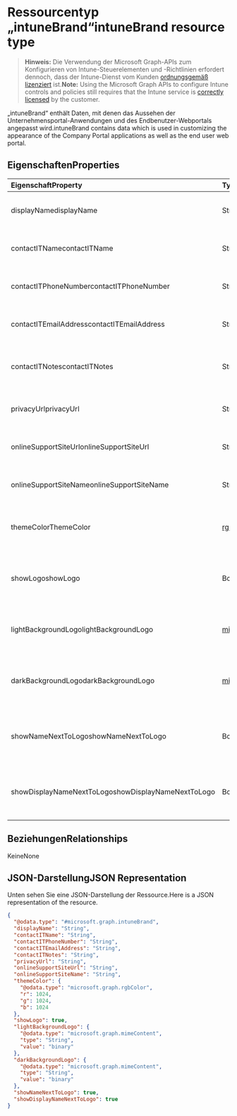 # <a name="intunebrand-resource-type"></a><span data-ttu-id="f1dbc-101">Ressourcentyp „intuneBrand“</span><span class="sxs-lookup"><span data-stu-id="f1dbc-101">intuneBrand resource type</span></span>

> <span data-ttu-id="f1dbc-102">**Hinweis:** Die Verwendung der Microsoft Graph-APIs zum Konfigurieren von Intune-Steuerelementen und -Richtlinien erfordert dennoch, dass der Intune-Dienst vom Kunden [ordnungsgemäß lizenziert](https://go.microsoft.com/fwlink/?linkid=839381) ist.</span><span class="sxs-lookup"><span data-stu-id="f1dbc-102">**Note:** Using the Microsoft Graph APIs to configure Intune controls and policies still requires that the Intune service is [correctly licensed](https://go.microsoft.com/fwlink/?linkid=839381) by the customer.</span></span>

<span data-ttu-id="f1dbc-103">„intuneBrand“ enthält Daten, mit denen das Aussehen der Unternehmensportal-Anwendungen und des Endbenutzer-Webportals angepasst wird.</span><span class="sxs-lookup"><span data-stu-id="f1dbc-103">intuneBrand contains data which is used in customizing the appearance of the Company Portal applications as well as the end user web portal.</span></span>
## <a name="properties"></a><span data-ttu-id="f1dbc-104">Eigenschaften</span><span class="sxs-lookup"><span data-stu-id="f1dbc-104">Properties</span></span>
|<span data-ttu-id="f1dbc-105">Eigenschaft</span><span class="sxs-lookup"><span data-stu-id="f1dbc-105">Property</span></span>|<span data-ttu-id="f1dbc-106">Typ</span><span class="sxs-lookup"><span data-stu-id="f1dbc-106">Type</span></span>|<span data-ttu-id="f1dbc-107">Beschreibung</span><span class="sxs-lookup"><span data-stu-id="f1dbc-107">Description</span></span>|
|:---|:---|:---|
|<span data-ttu-id="f1dbc-108">displayName</span><span class="sxs-lookup"><span data-stu-id="f1dbc-108">displayName</span></span>|<span data-ttu-id="f1dbc-109">String</span><span class="sxs-lookup"><span data-stu-id="f1dbc-109">String</span></span>|<span data-ttu-id="f1dbc-110">Unternehmensname/Organisationsname, der Endbenutzern angezeigt wird</span><span class="sxs-lookup"><span data-stu-id="f1dbc-110">Company/organization name that is displayed to end users.</span></span>|
|<span data-ttu-id="f1dbc-111">contactITName</span><span class="sxs-lookup"><span data-stu-id="f1dbc-111">contactITName</span></span>|<span data-ttu-id="f1dbc-112">String</span><span class="sxs-lookup"><span data-stu-id="f1dbc-112">String</span></span>|<span data-ttu-id="f1dbc-113">Name der für den IT-Support zuständigen Person/Organisation</span><span class="sxs-lookup"><span data-stu-id="f1dbc-113">Name of the person/organization responsible for IT support.</span></span>|
|<span data-ttu-id="f1dbc-114">contactITPhoneNumber</span><span class="sxs-lookup"><span data-stu-id="f1dbc-114">contactITPhoneNumber</span></span>|<span data-ttu-id="f1dbc-115">String</span><span class="sxs-lookup"><span data-stu-id="f1dbc-115">String</span></span>|<span data-ttu-id="f1dbc-116">Telefonnummer der für den IT-Support zuständigen Person/Organisation</span><span class="sxs-lookup"><span data-stu-id="f1dbc-116">Phone number of the person/organization responsible for IT support.</span></span>|
|<span data-ttu-id="f1dbc-117">contactITEmailAddress</span><span class="sxs-lookup"><span data-stu-id="f1dbc-117">contactITEmailAddress</span></span>|<span data-ttu-id="f1dbc-118">String</span><span class="sxs-lookup"><span data-stu-id="f1dbc-118">String</span></span>|<span data-ttu-id="f1dbc-119">E-Mail-Adresse der für den IT-Support zuständigen Person/Organisation</span><span class="sxs-lookup"><span data-stu-id="f1dbc-119">Email address of the person/organization responsible for IT support.</span></span>|
|<span data-ttu-id="f1dbc-120">contactITNotes</span><span class="sxs-lookup"><span data-stu-id="f1dbc-120">contactITNotes</span></span>|<span data-ttu-id="f1dbc-121">String</span><span class="sxs-lookup"><span data-stu-id="f1dbc-121">String</span></span>|<span data-ttu-id="f1dbc-122">Textkommentare zu der für den IT-Support zuständigen Person/Organisation</span><span class="sxs-lookup"><span data-stu-id="f1dbc-122">Text comments regarding the person/organization responsible for IT support.</span></span>|
|<span data-ttu-id="f1dbc-123">privacyUrl</span><span class="sxs-lookup"><span data-stu-id="f1dbc-123">privacyUrl</span></span>|<span data-ttu-id="f1dbc-124">String</span><span class="sxs-lookup"><span data-stu-id="f1dbc-124">String</span></span>|<span data-ttu-id="f1dbc-125">URL zur Datenschutzrichtlinie des Unternehmens/der Organisation</span><span class="sxs-lookup"><span data-stu-id="f1dbc-125">URL to the company/organization’s privacy policy.</span></span>|
|<span data-ttu-id="f1dbc-126">onlineSupportSiteUrl</span><span class="sxs-lookup"><span data-stu-id="f1dbc-126">onlineSupportSiteUrl</span></span>|<span data-ttu-id="f1dbc-127">String</span><span class="sxs-lookup"><span data-stu-id="f1dbc-127">String</span></span>|<span data-ttu-id="f1dbc-128">URL zur IT-Helpdesk-Website des Unternehmens/der Organisation</span><span class="sxs-lookup"><span data-stu-id="f1dbc-128">URL to the company/organization’s IT helpdesk site.</span></span>|
|<span data-ttu-id="f1dbc-129">onlineSupportSiteName</span><span class="sxs-lookup"><span data-stu-id="f1dbc-129">onlineSupportSiteName</span></span>|<span data-ttu-id="f1dbc-130">String</span><span class="sxs-lookup"><span data-stu-id="f1dbc-130">String</span></span>|<span data-ttu-id="f1dbc-131">Anzeigename der IT-Helpdesk-Website des Unternehmens/der Organisation</span><span class="sxs-lookup"><span data-stu-id="f1dbc-131">Display name of the company/organization’s IT helpdesk site.</span></span>|
|<span data-ttu-id="f1dbc-132">themeColor</span><span class="sxs-lookup"><span data-stu-id="f1dbc-132">ThemeColor</span></span>|[<span data-ttu-id="f1dbc-133">rgbColor</span><span class="sxs-lookup"><span data-stu-id="f1dbc-133">RGBColor</span></span>](../resources/intune_onboarding_rgbcolor.md)|<span data-ttu-id="f1dbc-134">Primäres Farbdesign für die Unternehmensportal-Anwendungen und das Webportal</span><span class="sxs-lookup"><span data-stu-id="f1dbc-134">Primary theme color used in the Company Portal applications and web portal.</span></span>|
|<span data-ttu-id="f1dbc-135">showLogo</span><span class="sxs-lookup"><span data-stu-id="f1dbc-135">showLogo</span></span>|<span data-ttu-id="f1dbc-136">Boolean</span><span class="sxs-lookup"><span data-stu-id="f1dbc-136">Boolean</span></span>|<span data-ttu-id="f1dbc-137">Boolescher Wert, der angibt, ob die vom Administrator bereitgestellten Logobilder angezeigt werden sollen</span><span class="sxs-lookup"><span data-stu-id="f1dbc-137">Boolean that represents whether the administrator-supplied logo images are shown or not shown.</span></span>|
|<span data-ttu-id="f1dbc-138">lightBackgroundLogo</span><span class="sxs-lookup"><span data-stu-id="f1dbc-138">lightBackgroundLogo</span></span>|[<span data-ttu-id="f1dbc-139">mimeContent</span><span class="sxs-lookup"><span data-stu-id="f1dbc-139">mimeContent</span></span>](../resources/intune_onboarding_mimecontent.md)|<span data-ttu-id="f1dbc-140">Logobild, das in Unternehmensportal-Apps mit hellem Hintergrund hinter dem Logo angezeigt werden soll</span><span class="sxs-lookup"><span data-stu-id="f1dbc-140">Logo image displayed in Company Portal apps which have a light background behind the logo.</span></span>|
|<span data-ttu-id="f1dbc-141">darkBackgroundLogo</span><span class="sxs-lookup"><span data-stu-id="f1dbc-141">darkBackgroundLogo</span></span>|[<span data-ttu-id="f1dbc-142">mimeContent</span><span class="sxs-lookup"><span data-stu-id="f1dbc-142">mimeContent</span></span>](../resources/intune_onboarding_mimecontent.md)|<span data-ttu-id="f1dbc-143">Logobild, das in Unternehmensportal-Apps mit dunklem Hintergrund hinter dem Logo angezeigt werden soll</span><span class="sxs-lookup"><span data-stu-id="f1dbc-143">Logo image displayed in Company Portal apps which have a dark background behind the logo.</span></span>|
|<span data-ttu-id="f1dbc-144">showNameNextToLogo</span><span class="sxs-lookup"><span data-stu-id="f1dbc-144">showNameNextToLogo</span></span>|<span data-ttu-id="f1dbc-145">Boolean</span><span class="sxs-lookup"><span data-stu-id="f1dbc-145">Boolean</span></span>|<span data-ttu-id="f1dbc-146">Boolescher Wert, der angibt, ob der vom Administrator angegebene Anzeigename neben dem Logobild angezeigt werden soll</span><span class="sxs-lookup"><span data-stu-id="f1dbc-146">Boolean that represents whether the administrator-supplied display name will be shown next to the logo image.</span></span>|
|<span data-ttu-id="f1dbc-147">showDisplayNameNextToLogo</span><span class="sxs-lookup"><span data-stu-id="f1dbc-147">showDisplayNameNextToLogo</span></span>|<span data-ttu-id="f1dbc-148">Boolean</span><span class="sxs-lookup"><span data-stu-id="f1dbc-148">Boolean</span></span>|<span data-ttu-id="f1dbc-149">Boolescher Wert, der angibt, ob der vom Administrator angegebene Anzeigename neben dem Logobild angezeigt werden soll</span><span class="sxs-lookup"><span data-stu-id="f1dbc-149">Boolean that represents whether the administrator-supplied display name will be shown next to the logo image.</span></span>|

## <a name="relationships"></a><span data-ttu-id="f1dbc-150">Beziehungen</span><span class="sxs-lookup"><span data-stu-id="f1dbc-150">Relationships</span></span>
<span data-ttu-id="f1dbc-151">Keine</span><span class="sxs-lookup"><span data-stu-id="f1dbc-151">None</span></span>
## <a name="json-representation"></a><span data-ttu-id="f1dbc-152">JSON-Darstellung</span><span class="sxs-lookup"><span data-stu-id="f1dbc-152">JSON Representation</span></span>
<span data-ttu-id="f1dbc-153">Unten sehen Sie eine JSON-Darstellung der Ressource.</span><span class="sxs-lookup"><span data-stu-id="f1dbc-153">Here is a JSON representation of the resource.</span></span>
<!-- {
  "blockType": "resource",
  "keyProperty": "id",
  "@odata.type": "microsoft.graph.intuneBrand"
}
-->
``` json
{
  "@odata.type": "#microsoft.graph.intuneBrand",
  "displayName": "String",
  "contactITName": "String",
  "contactITPhoneNumber": "String",
  "contactITEmailAddress": "String",
  "contactITNotes": "String",
  "privacyUrl": "String",
  "onlineSupportSiteUrl": "String",
  "onlineSupportSiteName": "String",
  "themeColor": {
    "@odata.type": "microsoft.graph.rgbColor",
    "r": 1024,
    "g": 1024,
    "b": 1024
  },
  "showLogo": true,
  "lightBackgroundLogo": {
    "@odata.type": "microsoft.graph.mimeContent",
    "type": "String",
    "value": "binary"
  },
  "darkBackgroundLogo": {
    "@odata.type": "microsoft.graph.mimeContent",
    "type": "String",
    "value": "binary"
  },
  "showNameNextToLogo": true,
  "showDisplayNameNextToLogo": true
}
```



